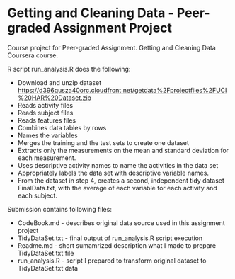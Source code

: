 # Getting and Cleaning Data - Peer-graded Assignment Project

Course project for Peer-graded Assignment. Getting and Cleaning Data Coursera course. 

R script run_analysis.R does the following:<br/>
* Download and unzip dataset https://d396qusza40orc.cloudfront.net/getdata%2Fprojectfiles%2FUCI%20HAR%20Dataset.zip
* Reads activity files
* Reads subject files
* Reads features files
* Combines data tables by rows
* Names the variables
* Merges the training and the test sets to create one dataset
* Extracts only the measurements on the mean and standard deviation for each measurement.
* Uses descriptive activity names to name the activities in the data set
* Appropriately labels the data set with descriptive variable names.
* From the dataset in step 4, creates a second, independent tidy dataset FinalData.txt, with the average of each variable for each activity and each subject.

Submission contains following files:
* CodeBook.md - describes original data source used in this assignment project
* TidyDataSet.txt - final output of run_analysis.R script execution
* Readme.md - short sumamrized description what I made to prepare TidyDataSet.txt file
* run_analysis.R - script I prepared to transform original dataset to TidyDataSet.txt data

